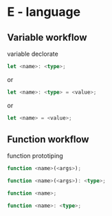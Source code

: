 # E - language

## Variable workflow 
variable declorate

```ts
let <name>: <type>;
```

or

```ts
let <name>: <type> = <value>;
```

or

```ts
let <name> = <value>;
```
## Function workflow 
function prototiping

```ts
function <name>(<args>);
```
```ts
function <name>(<args>): <type>;
```
```ts
function <name>;
```
```ts
function <name>: <type>;
```